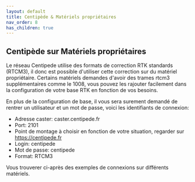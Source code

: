 ```yaml
---
layout: default
title: Centipède & Matériels propriétaires
nav_order: 8
has_children: true
---
```


## Centipède sur Matériels propriétaires

Le réseau Centipede utilise des formats de correction RTK standards (RTCM3), il donc est possible d'utiliser cette correction sur du matériel propriétaire.
Certains matériels demandes d'avoir des trames rtcm3 supplémentaires comme le 1008, vous pouvez les rajouter facilement dans la configuration de votre base RTK en fonction de vos besoins.

En plus de la configuration de base, il vous sera surement demandé de rentrer un utilisateur et un mot de passe, voici les identifiants de connexion:

* Adresse caster: caster.centipede.fr
* Port: 2101
* Point de montage à choisir en fonction de votre situation, regarder sur https://centipede.fr
* Login: centipede
* Mot de passe: centipede
* Format: RTCM3

Vous trouverer ci-après des exemples de connexions sur différents matériels.
